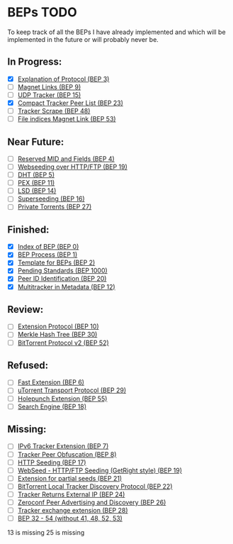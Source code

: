 # BEPs TODO

To keep track of all the BEPs I have already implemented and which will be implemented in the future or will probably never be.

## In Progress: 
- [x] [Explanation of Protocol (BEP 3)](http://bittorrent.org/beps/bep_0003.html)
- [ ] [Magnet Links (BEP 9)](http://bittorrent.org/beps/bep_0009.html)
- [ ] [UDP Tracker (BEP 15)](http://bittorrent.org/beps/bep_0015.html)
- [x] [Compact Tracker Peer List (BEP 23)](http://bittorrent.org/beps/bep_0023.html)
- [ ] [Tracker Scrape (BEP 48)](http://bittorrent.org/beps/bep_0048.html)
- [ ] [File indices Magnet Link (BEP 53)](http://bittorrent.org/beps/bep_0053.html)

## Near Future:
- [ ] [Reserved MID and Fields (BEP 4)](http://bittorrent.org/beps/bep_0004.html)
- [ ] [Webseeding over HTTP/FTP (BEP 19)](http://bittorrent.org/beps/bep_0019.html)
- [ ] [DHT (BEP 5)](http://bittorrent.org/beps/bep_0005.html)
- [ ] [PEX (BEP 11)](http://bittorrent.org/beps/bep_0011.html)
- [ ] [LSD (BEP 14)](http://bittorrent.org/beps/bep_0014.html)
- [ ] [Superseeding (BEP 16)](http://bittorrent.org/beps/bep_0016.html)
- [ ] [Private Torrents (BEP 27)](http://bittorrent.org/beps/bep_0027.html)

## Finished:
- [x] [Index of BEP (BEP 0)](http://bittorrent.org/beps/bep_0000.html)
- [x] [BEP Process (BEP 1)](http://bittorrent.org/beps/bep_0001.html)
- [x] [Template for BEPs (BEP 2)](http://bittorrent.org/beps/bep_0002.html)
- [x] [Pending Standards (BEP 1000)](http://bittorrent.org/beps/bep_1000.html)
- [x] [Peer ID Identification (BEP 20)](http://bittorrent.org/beps/bep_0020.html)
- [x] [Multitracker in Metadata (BEP 12)](http://bittorrent.org/beps/bep_0012.html)

## Review:
- [ ] [Extension Protocol (BEP 10)](http://bittorrent.org/beps/bep_0010.html)
- [ ] [Merkle Hash Tree (BEP 30)](http://bittorrent.org/beps/bep_0030.html)
- [ ] [BitTorrent Protocol v2 (BEP 52)](http://bittorrent.org/beps/bep_0052.html)

## Refused:
- [ ] [Fast Extension (BEP 6)](http://bittorrent.org/beps/bep_0006.html)
- [ ] [uTorrent Transport Protocol (BEP 29)](http://bittorrent.org/beps/bep_0029.html)
- [ ] [Holepunch Extension (BEP 55)](http://bittorrent.org/beps/bep_0055.html)
- [ ] [Search Engine (BEP 18)](http://bittorrent.org/beps/bep_0018.html)

## Missing:
- [ ] [IPv6 Tracker Extension (BEP 7)](http://bittorrent.org/beps/bep_0007.html)
- [ ] [Tracker Peer Obfuscation (BEP 8)](http://bittorrent.org/beps/bep_0008.html)
- [ ] [HTTP Seeding (BEP 17)](http://bittorrent.org/beps/bep_0017.html)
- [ ] [WebSeed - HTTP/FTP Seeding (GetRight style) (BEP 19)](http://bittorrent.org/beps/bep_0019.html)
- [ ] [Extension for partial seeds (BEP 21)](http://bittorrent.org/beps/bep_0021.html)
- [ ] [BitTorrent Local Tracker Discovery Protocol (BEP 22)](http://bittorrent.org/beps/bep_0022.html)
- [ ] [Tracker Returns External IP (BEP 24)](http://bittorrent.org/beps/bep_0024.html)
- [ ] [Zeroconf Peer Advertising and Discovery (BEP 26)](http://bittorrent.org/beps/bep_0026.html)
- [ ] [Tracker exchange extension (BEP 28)](http://bittorrent.org/beps/bep_0028.html)
- [ ] [BEP 32 - 54 (without 41, 48, 52, 53)]()

13 is missing
25 is missing
